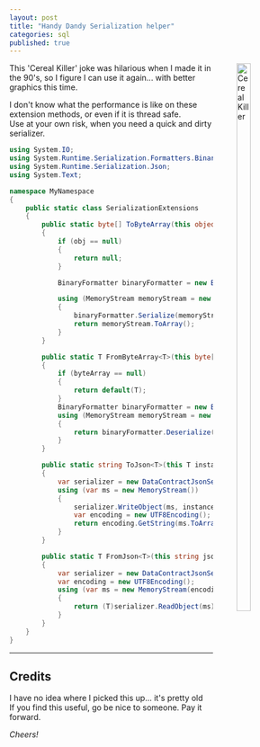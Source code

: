 ```yaml
---
layout: post
title: "Handy Dandy Serialization helper"
categories: sql 
published: true
---
```


<a href="https://pagingfunmums.com/2017/11/02/diy-cereal-killer-halloween-costume/" title="DIY Cereal killer costume" style="float:right; margin-left:3em;"><img src="https://github.com/FinnAngelo/FinnAngelo.github.io/raw/master/_posts/images/DIY-Cereal-Killer-Halloween-Costume.jpg" alt="Cereal Killer" style="width:50%;"></a>

This 'Cereal Killer' joke was hilarious when I made it in the 90's, so I figure I can use it again... with better graphics this time.

I don't know what the performance is like on these extension methods, or even if it is thread safe.  
Use at your own risk, when you need a quick and dirty serializer.

```csharp 
using System.IO;
using System.Runtime.Serialization.Formatters.Binary;
using System.Runtime.Serialization.Json;
using System.Text; 

namespace MyNamespace
{
	public static class SerializationExtensions
	{
		public static byte[] ToByteArray(this object obj)
		{
			if (obj == null)
			{
				return null;
			}

			BinaryFormatter binaryFormatter = new BinaryFormatter();

			using (MemoryStream memoryStream = new MemoryStream())
			{
				binaryFormatter.Serialize(memoryStream, obj);
				return memoryStream.ToArray();
			}
		}

		public static T FromByteArray<T>(this byte[] byteArray) where T : class
		{
			if (byteArray == null)
			{
				return default(T);
			}
			BinaryFormatter binaryFormatter = new BinaryFormatter();
			using (MemoryStream memoryStream = new MemoryStream(byteArray))
			{
				return binaryFormatter.Deserialize(memoryStream) as T;
			}
		}

		public static string ToJson<T>(this T instance)
		{
			var serializer = new DataContractJsonSerializer(typeof(T));
			using (var ms = new MemoryStream())
			{
				serializer.WriteObject(ms, instance);
				var encoding = new UTF8Encoding();
				return encoding.GetString(ms.ToArray());
			}
		}

		public static T FromJson<T>(this string json)
		{
			var serializer = new DataContractJsonSerializer(typeof(T));
			var encoding = new UTF8Encoding();
			using (var ms = new MemoryStream(encoding.GetBytes(json)))
			{
				return (T)serializer.ReadObject(ms);
			}
		}
	}
}
``` 

----------------------------------------

## Credits ##

I have no idea where I picked this up... it's pretty old  
If you find this useful, go be nice to someone. Pay it forward.

_Cheers!_
